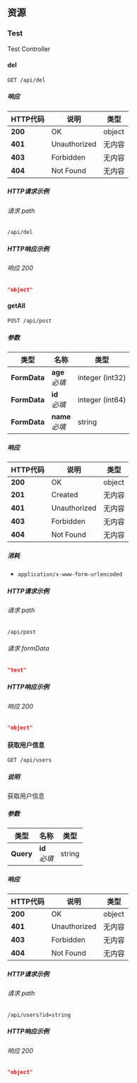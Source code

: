 
<a name="paths"></a>
## 资源

<a name="test_resource"></a>
### Test
Test Controller


<a name="delusingget"></a>
#### del
```
GET /api/del
```


##### 响应

|HTTP代码|说明|类型|
|---|---|---|
|**200**|OK|object|
|**401**|Unauthorized|无内容|
|**403**|Forbidden|无内容|
|**404**|Not Found|无内容|


##### HTTP请求示例

###### 请求 path
```
/api/del
```


##### HTTP响应示例

###### 响应 200
```json
"object"
```


<a name="getallusingpost"></a>
#### getAll
```
POST /api/post
```


##### 参数

|类型|名称|类型|
|---|---|---|
|**FormData**|**age**  <br>*必填*|integer (int32)|
|**FormData**|**id**  <br>*必填*|integer (int64)|
|**FormData**|**name**  <br>*必填*|string|


##### 响应

|HTTP代码|说明|类型|
|---|---|---|
|**200**|OK|object|
|**201**|Created|无内容|
|**401**|Unauthorized|无内容|
|**403**|Forbidden|无内容|
|**404**|Not Found|无内容|


##### 消耗

* `application/x-www-form-urlencoded`


##### HTTP请求示例

###### 请求 path
```
/api/post
```


###### 请求 formData
```json
"test"
```


##### HTTP响应示例

###### 响应 200
```json
"object"
```


<a name="getusingget"></a>
#### 获取用户信息
```
GET /api/users
```


##### 说明
获取用户信息


##### 参数

|类型|名称|类型|
|---|---|---|
|**Query**|**id**  <br>*必填*|string|


##### 响应

|HTTP代码|说明|类型|
|---|---|---|
|**200**|OK|object|
|**401**|Unauthorized|无内容|
|**403**|Forbidden|无内容|
|**404**|Not Found|无内容|


##### HTTP请求示例

###### 请求 path
```
/api/users?id=string
```


##### HTTP响应示例

###### 响应 200
```json
"object"
```



